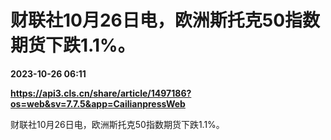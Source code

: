 # 财联社10月26日电，欧洲斯托克50指数期货下跌1.1%。

**2023-10-26 06:11**

**https://api3.cls.cn/share/article/1497186?os=web&sv=7.7.5&app=CailianpressWeb**

财联社10月26日电，欧洲斯托克50指数期货下跌1.1%。